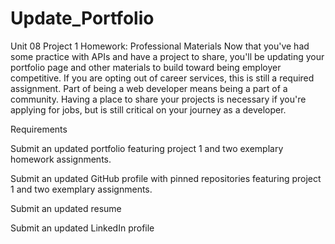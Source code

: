 # Update_Portfolio
Unit 08 Project 1 Homework: Professional Materials
Now that you've had some practice with APIs and have a project to share, you'll be updating your portfolio page and other materials to build toward being employer competitive.
If you are opting out of career services, this is still a required assignment. Part of being a web developer means being a part of a community. Having a place to share your projects is necessary if you're applying for jobs, but is still critical on your journey as a developer.

Requirements


Submit an updated portfolio featuring project 1 and two exemplary homework assignments.


Submit an updated GitHub profile with pinned repositories featuring project 1 and two exemplary assignments.


Submit an updated resume


Submit an updated LinkedIn profile
